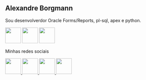 <h2>Alexandre Borgmann</h2>

Sou desenvolverdor Oracle Forms/Reports, pl-sql, apex e python.

<div style="display: inline">
<img width='50' height='50' src="https://user-images.githubusercontent.com/40210587/224505614-80b55223-2ad9-4a58-96d3-4671663d50fd.png" />
<img width='50' height='50' src="https://user-images.githubusercontent.com/40210587/224505778-4886aaea-431c-466b-8131-f39d34edb93f.png" />
<img width='50' height='50' src="https://user-images.githubusercontent.com/40210587/224505834-f756477f-a2d8-4be5-a119-0a4b6083ef12.png" />
</div>

Minhas redes sociais

<a href="https://www.linkedin.com/in/alexandre-borgmann-2b762621/">
<img width='50' height='50' src="https://cdn.jsdelivr.net/gh/devicons/devicon/icons/linkedin/linkedin-original.svg" />
</a>
<a href="https://www.instagram.com/alexandre.borgmann.tri.fpv/">
<img width='50' height='50' src="https://user-images.githubusercontent.com/40210587/224506540-4c9db728-4608-4093-9fed-e46b98e5ea82.png" />
</a>
<a href="https://www.facebook.com/alexandreborgmann14/">
<img width='50' height='50' src="https://cdn.jsdelivr.net/gh/devicons/devicon/icons/facebook/facebook-original.svg" />
</a>
<a href="https://www.youtube.com/channel/UCgeIy0rh3ScvJavgnwPOVvg">
<img width='50' height='50' src="https://user-images.githubusercontent.com/40210587/224506577-8ccd0982-4c2b-46a4-9ff2-c971ed81e848.png" />
</a>
